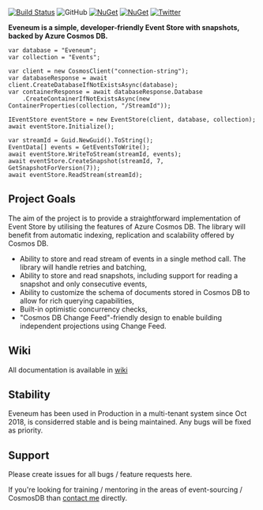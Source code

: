 [![Build Status](https://dev.azure.com/jkonecki/Eveneum/_apis/build/status/Continuous%20Integration)](https://dev.azure.com/jkonecki/Eveneum/_build/latest?definitionId=2)
![GitHub](https://img.shields.io/github/license/mashape/apistatus.svg?style=popout)
[![NuGet](https://img.shields.io/nuget/v/Eveneum.svg?style=popout)](https://www.nuget.org/packages/Eveneum/)
[![NuGet](https://img.shields.io/nuget/dt/Eveneum.svg?style=popout)](https://www.nuget.org/packages/Eveneum/)
[![Twitter](https://img.shields.io/twitter/follow/EveneumDB.svg?style=social&label=Follow)](https://twitter.com/intent/follow?screen_name=EveneumDB)

**Eveneum is a simple, developer-friendly Event Store with snapshots, backed by Azure Cosmos DB.**

```
var database = "Eveneum";
var collection = "Events";

var client = new CosmosClient("connection-string");
var databaseResponse = await client.CreateDatabaseIfNotExistsAsync(database);
var containerResponse = await databaseResponse.Database
    .CreateContainerIfNotExistsAsync(new ContainerProperties(collection, "/StreamId"));

IEventStore eventStore = new EventStore(client, database, collection);
await eventStore.Initialize();

var streamId = Guid.NewGuid().ToString();
EventData[] events = GetEventsToWrite();
await eventStore.WriteToStream(streamId, events);
await eventStore.CreateSnapshot(streamId, 7, GetSnapshotForVersion(7));
await eventStore.ReadStream(streamId);
```

## Project Goals

The aim of the project is to provide a straightforward implementation of Event Store by utilising the features of Azure Cosmos DB. The library will benefit from automatic indexing, replication and scalability offered by Cosmos DB. 

 - Ability to store and read stream of events in a single method call. The library will handle retries and batching,
 - Ability to store and read snapshots, including support for reading a snapshot and only consecutive events,
 - Ability to customize the schema of documents stored in Cosmos DB to allow for rich querying capabilities,
 - Built-in optimistic concurrency checks,
 - "Cosmos DB Change Feed"-friendly design to enable building independent projections using Change Feed.
 
 ## Wiki
 
 All documentation is available in [wiki](https://github.com/Eveneum/Eveneum/wiki)

## Stability

Eveneum has been used in Production in a multi-tenant system since Oct 2018, is considerred stable and is being maintained. Any bugs will be fixed as priority.

## Support

Please create issues for all bugs / feature requests here.

If you're looking for training / mentoring in the areas of event-sourcing / CosmosDB than [contact me](https://github.com/jkonecki) directly.
